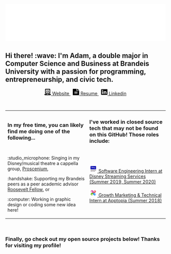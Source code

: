 <p align="center">
  <img src="https://raw.githubusercontent.com/afleishaker/afleishaker/master/assets/header.gif" alt="Adam Fleishaker">
  <h2>Hi there! :wave: I'm Adam, a double major in Computer Science and Business at Brandeis University with a passion for programming, entrepreneurship, and civic tech.</h2>
  <p align="center">
      <a href="https://adamfleishaker.com/">
        <img src="https://raw.githubusercontent.com/afleishaker/afleishaker/master/assets/website.svg" width="20px" height="20px" alt="Website" /> Website
      </a>&nbsp;
      <a href="http://adamfleishaker.com/assets/resume.pdf">
        <img src="https://raw.githubusercontent.com/afleishaker/afleishaker/master/assets/resume.svg" width="20px" height="20px" alt="Resume" /> Resume
      </a>&nbsp;
      <a href="https://www.linkedin.com/in/adamfleishaker/">
        <img src="https://raw.githubusercontent.com/afleishaker/afleishaker/master/assets/linkedin.svg" width="20px" height="20px" alt="LinkedIn" /> Linkedin
      </a>
  </p>
</p>

<br>
<table border="0">
  <tr>
    <td>
      <p align="center">
        <h3>In my free time, you can likely find me doing one of the following...</h3>
      </p>
    </td>
    <td>
      <p align="center">
        <h3>I've worked in closed source tech that may not be found on this GitHub! Those roles include:</h3>
      </p>
    </td>
  </tr>
  <tr>
    <td>
      <p>
        <p>:studio_microphone: Singing in my Disney/musical theatre a cappella group, <a href="https://prosceniumacappella.com/">Proscenium</a>,</p>
        <p>:handshake: Supporting my Brandeis peers as a peer academic advisor <a href="https://www.brandeis.edu/academic-services/advising/peer/roosevelt-fellows/index.html">Roosevelt Fellow</a>, or</p>
        <p>:computer: Working in graphic design or coding some new idea here!</p>
      </p>
    </td>
    <td>
      <p>
        <a href="https://www.disneystreaming.com/">
          <p><img src="https://raw.githubusercontent.com/afleishaker/afleishaker/master/assets/dss.png" width="25px" height="25px" alt="DSS" /> Software Engineering Intern at Disney Streaming Services (Summer 2019, Summer 2020)</p>
        </a>
        <a href="https://www.apptopia.com/">
          <p><img src="https://raw.githubusercontent.com/afleishaker/afleishaker/master/assets/apptopia.png" width="25px" height="25px" alt="Apptopia" /> Growth Marketing & Technical Intern at Apptopia (Summer 2018)</p>
        </a>
      </p>
    </td>
  </tr>
</table>
<br>

<p align="center">
  <h3>Finally, go check out my open source projects below! Thanks for visiting my profile!</h3>
</p>
